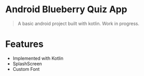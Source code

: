 # Android Blueberry Quiz App

> A basic android project built with kotlin. Work in progress.

# Features

* Implemented with Kotlin
* SplashScreen 
* Custom Font
